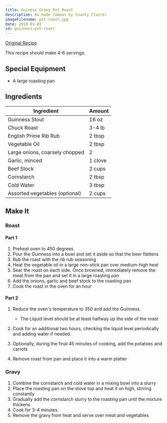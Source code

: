 ```yaml
---
title: Guiness Gravy Pot Roast
description: As made famous by County Claire!
imageFilename: pot-roast.jpg
date: 2018-01-01
id: guinness-pot-roast
---
```


[Original Recipe](http://www.thespicehouse.com/recipes/grandma-flanigans-pot--roast-in-guinness-gravy-recipe)

This recipe should make 4-6 servings.

## Special Equipment

- A large roasting pan

## Ingredients

| Ingredient                     | Amount  |
| ------------------------------ | ------- |
| Guinness Stout                 | 16 oz   |
| Chuck Roast                    | 3-4 lb  |
| English Prime Rib Rub          | 2 tbsp  |
| Vegetable Oil                  | 2 tbsp  |
| Large onions, coarsely chopped | 2       |
| Garlic, minced                 | 1 clove |
| Beef Stock                     | 2 cups  |
| Cornstarch                     | 2 tbsp  |
| Cold Water                     | 3 tbsp  |
| Assorted vegetables (optional) | 2 cups  |

## Make It

### Roast

#### Part 1

1. Preheat oven to 450 degrees
1. Pour the Guinness into a bowl and set it aside so that the beer flattens
1. Rub the roast with the rib rub seasoning
1. Heat the vegetable oil in a large non-stick pan over medium-high heat
1. Sear the roast on each side. Once browned, immediately remove the meat from the pan and set it in a large roasting pan
1. Add the onions, garlic and beef stock to the roasting pan
1. Cook the roast in the oven for an hour

#### Part 2

1. Reduce the oven's temperature to 350 and add the Guinness.

   - The Liquid level should be at least halfway up the side of the roast

1. Cook for an additional two hours, checking the liquid level periodically and adding water if needed.
1. Optionally, during the final 45 minutes of cooking, add the potatoes and carrots
1. Remove roast from pan and place it into a warm platter

### Gravy

1. Combine the cornstarch and cold water in a mixing bowl into a slurry
1. Place the roasting pan on the stove top and heat it on high, stirring constantly
1. Gradually add the cornstarch slurry to the roasting pan until the mixture thickens
1. Cook for 3-4 minutes.
1. Remove the gravy from heat and serve over meat and vegetables
